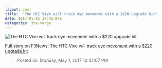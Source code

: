 ```yaml
---
layout: post
title:  "The HTC Vive will track eye movement with a $220 upgrade kit"
date: 2017-05-01 17:42:07Z
categories: the-verge
---
```


![The HTC Vive will track eye movement with a $220 upgrade kit](https://cdn0.vox-cdn.com/thumbor/RDENUnuA8BCyGt1xVooQLtUgcxQ=/0x89:930x612/1600x900/cdn0.vox-cdn.com/uploads/chorus_image/image/54561749/7invensun_uploadvr.0.jpg)




Full story on F3News: [The HTC Vive will track eye movement with a $220 upgrade kit](http://www.f3nws.com/n/zTbETF)

> Posted on: Monday, May 1, 2017 10:42:07 PM
